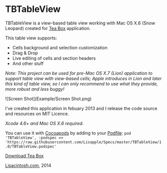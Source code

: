 TBTableView
===========

TBTableView is a view-based table view working with Mac OS X.6 (Snow Leopard) created for [Tea Box](http://www.lisacintosh.com/tea-box) application.

This table view supports:

* Cells background and selection customization
* Drag & Drop
* Live editing of cells and section headers
* And other stuff

_Note: This project can be used for pre-Mac OS X.7 (Lion) application to support table view with view-based cells; Apple introduces in Lion and later this kind of table view, so I can only recommend to use what they provide, more robust and less buggy!_

![Screen Shot](Example/Screen Shot.png)

I've created this application in febuary 2013 and I release the code source and resources on MIT Licence.

_Xcode 4.6+ and Mac OS X.6 required._

You can use it with [Cocoapods](http://cocoapods.org/) by adding to your [Podfile](http://guides.cocoapods.org/syntax/podfile.html):
`pod 'TBTableView', :podspec => 'https://raw.githubusercontent.com/Lisapple/Specs/master/TBTableView/1.0/TBTableView.podspec'`

[Download Tea Box](http://lisacintosh.com/tea-box/)

[Lisacintosh.com](http://lisacintosh.com/), 2014
